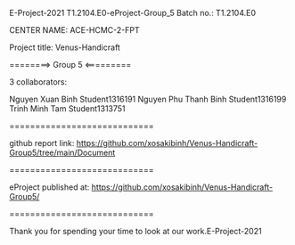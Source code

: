 E-Project-2021
T1.2104.E0-eProject-Group_5
Batch no.: T1.2104.E0

CENTER NAME: ACE-HCMC-2-FPT

Project title: Venus-Handicraft

========> Group 5 <=========

3 collaborators:

 Nguyen Xuan Binh	                Student1316191
 Nguyen Phu Thanh Binh	Student1316199 
Trinh Minh Tam	                Student1313751
 
============================

github report link: https://github.com/xosakibinh/Venus-Handicraft-Group5/tree/main/Document

============================

eProject published at: https://github.com/xosakibinh/Venus-Handicraft-Group5/

============================

Thank you for spending your time to look at our work.E-Project-2021
